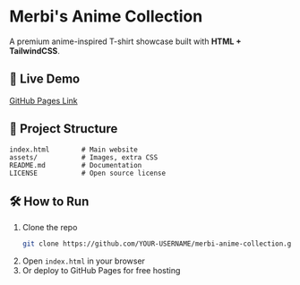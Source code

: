 # Merbi's Anime Collection

A premium anime-inspired T-shirt showcase built with **HTML + TailwindCSS**.

## 🚀 Live Demo
[GitHub Pages Link](https://YOUR-USERNAME.github.io/merbi-anime-collection/)

## 📂 Project Structure
```
index.html        # Main website
assets/           # Images, extra CSS
README.md         # Documentation
LICENSE           # Open source license
```

## 🛠 How to Run
1. Clone the repo
   ```bash
   git clone https://github.com/YOUR-USERNAME/merbi-anime-collection.git
   ```
2. Open `index.html` in your browser  
3. Or deploy to GitHub Pages for free hosting
